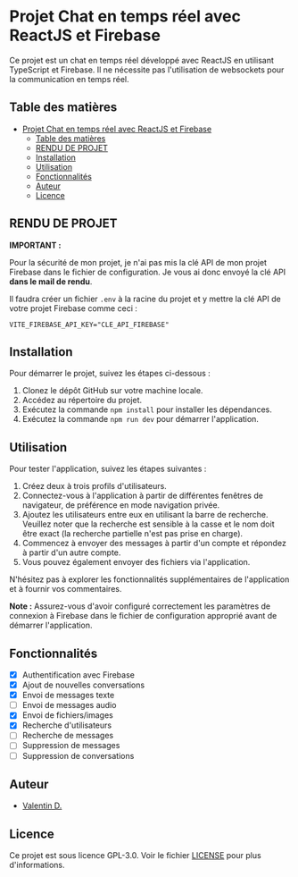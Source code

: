 # Projet Chat en temps réel avec ReactJS et Firebase

Ce projet est un chat en temps réel développé avec ReactJS en utilisant TypeScript et Firebase. Il ne nécessite pas l'utilisation de websockets pour la communication en temps réel.

## Table des matières

- [Projet Chat en temps réel avec ReactJS et Firebase](#projet-chat-en-temps-réel-avec-reactjs-et-firebase)
  - [Table des matières](#table-des-matières)
  - [RENDU DE PROJET](#rendu-de-projet)
  - [Installation](#installation)
  - [Utilisation](#utilisation)
  - [Fonctionnalités](#fonctionnalités)
  - [Auteur](#auteur)
  - [Licence](#licence)

## RENDU DE PROJET

**IMPORTANT :**

Pour la sécurité de mon projet, je n'ai pas mis la clé API de mon projet Firebase dans le fichier de configuration. Je vous ai donc envoyé la clé API **dans le mail de rendu**.

Il faudra créer un fichier `.env` à la racine du projet et y mettre la clé API de votre projet Firebase comme ceci :

```
VITE_FIREBASE_API_KEY="CLE_API_FIREBASE"
```

## Installation

Pour démarrer le projet, suivez les étapes ci-dessous :

1. Clonez le dépôt GitHub sur votre machine locale.
2. Accédez au répertoire du projet.
3. Exécutez la commande `npm install` pour installer les dépendances.
4. Exécutez la commande `npm run dev` pour démarrer l'application.

## Utilisation

Pour tester l'application, suivez les étapes suivantes :

1. Créez deux à trois profils d'utilisateurs.
2. Connectez-vous à l'application à partir de différentes fenêtres de navigateur, de préférence en mode navigation privée.
3. Ajoutez les utilisateurs entre eux en utilisant la barre de recherche. Veuillez noter que la recherche est sensible à la casse et le nom doit être exact (la recherche partielle n'est pas prise en charge).
4. Commencez à envoyer des messages à partir d'un compte et répondez à partir d'un autre compte.
5. Vous pouvez également envoyer des fichiers via l'application.

N'hésitez pas à explorer les fonctionnalités supplémentaires de l'application et à fournir vos commentaires.

**Note :** Assurez-vous d'avoir configuré correctement les paramètres de connexion à Firebase dans le fichier de configuration approprié avant de démarrer l'application.

## Fonctionnalités

- [x] Authentification avec Firebase
- [x] Ajout de nouvelles conversations
- [x] Envoi de messages texte
- [ ] Envoi de messages audio
- [x] Envoi de fichiers/images
- [x] Recherche d'utilisateurs
- [ ] Recherche de messages
- [ ] Suppression de messages
- [ ] Suppression de conversations

## Auteur

- [Valentin D.](https://github.com/valentin-dlack)

## Licence

Ce projet est sous licence GPL-3.0. Voir le fichier [LICENSE](LICENSE) pour plus d'informations.